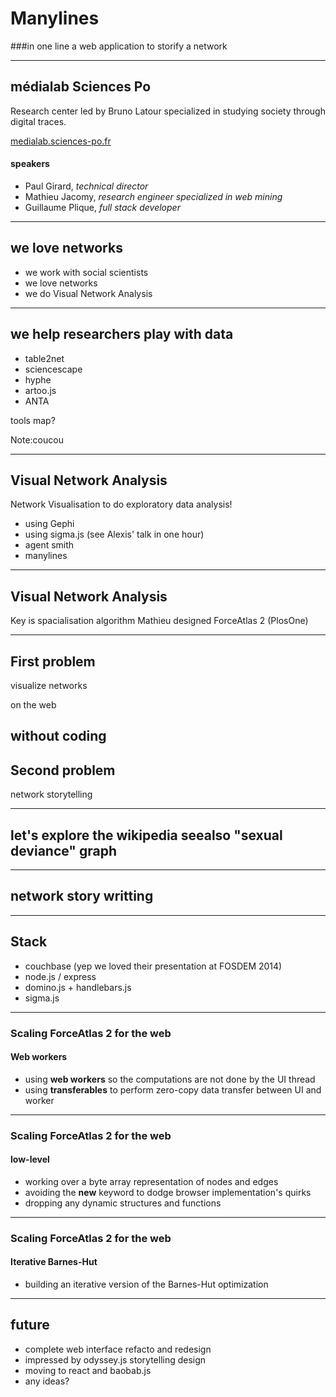 
# Manylines
###in one line
a web application to storify a network

---

## médialab Sciences Po
Research center led by Bruno Latour specialized in studying society through digital traces.

[medialab.sciences-po.fr](http://www.medialab.sciences-po.fr)
#### speakers
- Paul Girard, *technical director*
- Mathieu Jacomy, *research engineer specialized in web mining*
- Guillaume Plique, *full stack developer*

---

<!-- .slide: data-background="#f0f0f0" -->
## we love networks
- we work with social scientists
- we love networks
- we do Visual Network Analysis
---
<!-- .slide: data-background="resources/our_tools.png" -->
## we help researchers play with data
- table2net
- sciencescape
- hyphe
- artoo.js
- ANTA

tools map?

Note:coucou

---

## Visual Network Analysis
Network Visualisation to do exploratory data analysis!

- using Gephi
- using sigma.js (see Alexis' talk in one hour)
- agent smith
- manylines
---
## Visual Network Analysis
Key is spacialisation algorithm
Mathieu designed ForceAtlas 2 (PlosOne)

---
## First problem
visualize networks

on the web

without coding
---
## Second problem
network storytelling

---
## let's explore the wikipedia seealso "sexual deviance" graph

---
## network story writting

---
## Stack
- couchbase (yep we loved their presentation at FOSDEM 2014)
- node.js / express
- domino.js + handlebars.js
- sigma.js
---
### Scaling ForceAtlas 2 for the web
#### Web workers

- using **web workers** so the computations are not done by the UI thread
- using **transferables** to perform zero-copy data transfer between UI and worker
---
### Scaling ForceAtlas 2 for the web
#### low-level

- working over a byte array representation of nodes and edges
- avoiding the **new** keyword to dodge browser implementation's quirks
- dropping any dynamic structures and functions
---
### Scaling ForceAtlas 2 for the web
#### Iterative Barnes-Hut

- building an iterative version of the Barnes-Hut optimization
---
## future
- complete web interface refacto and redesign
- impressed by odyssey.js storytelling design
- moving to react and baobab.js
- any ideas?
